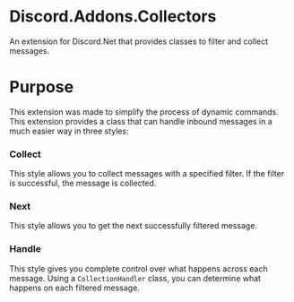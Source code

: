 # Discord.Addons.Collectors
An extension for Discord.Net that provides classes to filter and collect messages.

# Purpose
This extension was made to simplify the process of dynamic commands. This extension provides a class that can handle inbound messages in a much easier way in three styles:

### Collect
This style allows you to collect messages with a specified filter. If the filter is successful, the message is collected.

### Next
This style allows you to get the next successfully filtered message.

### Handle
This style gives you complete control over what happens across each message. Using a `CollectionHandler` class, you can determine what happens on each filtered message.
